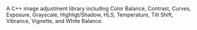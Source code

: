 A C++ image adjustment library including Color Balance, Contrast, Curves, Exposure, Grayscale, Highligt/Shadow, HLS, Temperature, Tilt Shift, Vibrance, Vignette, and White Balance.
